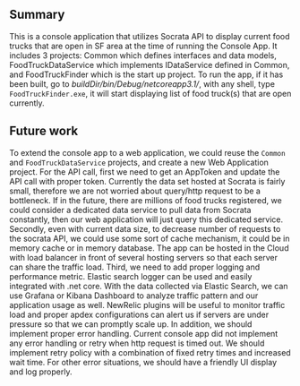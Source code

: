 ## Summary
This is a console application that utilizes Socrata API to display current food trucks that are open in SF area at the time of running the Console App. It includes 3 projects: Common which defines interfaces and data models, FoodTruckDataService which implements IDataService defined in Common, and FoodTruckFinder which is the start up project. To run the app, if it has been built, go to *buildDir/bin/Debug/netcoreapp3.1/*, with any shell, type `FoodTruckFinder.exe`, it will start displaying list of food truck(s) that are open currently.

## Future work
To extend the console app to a web application, we could reuse the `Common` and `FoodTruckDataService` projects, and create a new Web Application project. For the API call, first we need to get an AppToken and update the API call with proper token. Currently the data set hosted at Socrata is fairly small, therefore we are not worried about query/http request to be a bottleneck. If in the future, there are millions of food trucks registered, we could consider a dedicated data service to pull data from Socrata constantly, then our web application will just query this dedicated service. Secondly, even with current data size, to decrease number of requests to the socrata API, we could use some sort of cache mechanism, it could be in memory cache or in memory database. The app can be hosted in the Cloud with load balancer in front of several hosting servers so that each server can share the traffic load. Third, we need to add proper logging and performance metric. Elastic search logger can be used and easily integrated with .net core. With the data collected via Elastic Search, we can use Grafana or Kibana Dashboard to analyze traffic pattern and our application usage as well. NewRelic plugins will be useful to monitor traffic load and proper apdex configurations can alert us if servers are under pressure so that we can promptly scale up. In addition, we should implement proper error handling. Current console app did not implement any error handling or retry when http request is timed out. We should implement retry policy with a combination of fixed retry times and increased wait time. For other error situations, we should have a friendly UI display and log properly.
